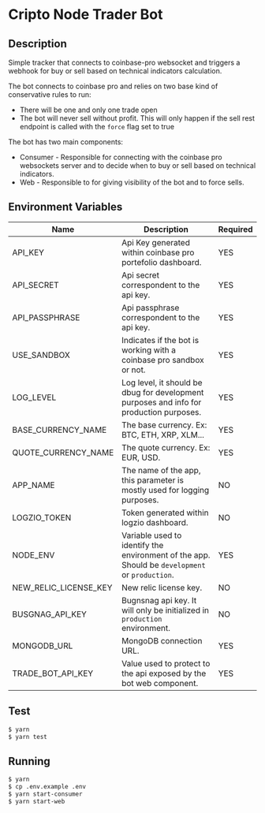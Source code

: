 # Cripto Node Trader Bot

## Description

Simple tracker that connects to coinbase-pro websocket and triggers a webhook for buy or sell based on technical indicators calculation.

The bot connects to coinbase pro and relies on two base kind of conservative rules to run:
- There will be one and only one trade open
- The bot will never sell without profit. This will only happen if the sell rest endpoint is called with the `force` flag set to true

The bot has two main components:
- Consumer - Responsible for connecting with the coinbase pro websockets server and to decide when to buy or sell based on technical indicators.
- Web - Responsible to for giving visibility of the bot and to force sells.

## Environment Variables

| Name                  | Description                                                                                    | Required |
|-----------------------|------------------------------------------------------------------------------------------------|----------|
| API_KEY               | Api Key generated within coinbase pro portefolio dashboard.                                    | YES      |
| API_SECRET            | Api secret correspondent to the api key.                                                       | YES      |
| API_PASSPHRASE        | Api passphrase correspondent to the api key.                                                   | YES      |
| USE_SANDBOX           | Indicates if the bot is working with a coinbase pro sandbox or not.                            | YES      |
| LOG_LEVEL             | Log level, it should be dbug for development purposes and info for production purposes.        | YES      |
| BASE_CURRENCY_NAME    | The base currency. Ex: BTC, ETH, XRP, XLM...                                                   | YES      |
| QUOTE_CURRENCY_NAME   | The quote currency. Ex: EUR, USD.                                                              | YES      |
| APP_NAME              | The name of the app, this parameter is mostly used for logging purposes.                       | NO       |
| LOGZIO_TOKEN          | Token generated within logzio dashboard.                                                       | NO       |
| NODE_ENV              | Variable used to identify the environment of the app. Should be `development` or `production`. | YES      |
| NEW_RELIC_LICENSE_KEY | New relic license key.                                                                         | NO       |
| BUSGNAG_API_KEY       | Bugnsnag api key. It will only be initialized in `production` environment.                     | NO       |
| MONGODB_URL           | MongoDB connection URL.                                                                        | YES      |
| TRADE_BOT_API_KEY     | Value used to protect to the api exposed by the bot web component.                             | YES      |                                                          

## Test

```sh
$ yarn
$ yarn test
```

## Running

```sh
$ yarn
$ cp .env.example .env
$ yarn start-consumer
$ yarn start-web
```
